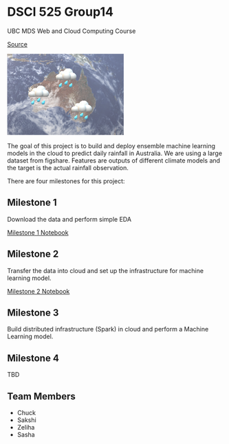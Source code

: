 # DSCI 525 Group14
UBC MDS Web and Cloud Computing Course

[Source](https://github.ubc.ca/MDS-2020-21/DSCI_525_web-cloud-comp_students/tree/master/Milestones)


![photo](https://github.com/UBC-MDS/DSCI525_Group14/blob/main/images/525_readme.png)

The goal of this project is to build and deploy ensemble machine learning models in the cloud to predict daily rainfall in Australia. We are using a large dataset from figshare. Features are outputs of different climate models and the target is the actual rainfall observation.

There are four milestones for this project:

## Milestone 1
Download the data and perform simple EDA

[Milestone 1 Notebook](https://github.com/UBC-MDS/DSCI525_Group14/blob/main/notebooks/milestone_1.ipynb)

## Milestone 2
Transfer the data into cloud and set up the infrastructure for machine learning model.

[Milestone 2 Notebook](https://github.com/UBC-MDS/DSCI525_Group14/blob/main/notebooks/milestone_2.ipynb)
## Milestone 3
Build distributed infrastructure (Spark) in cloud and perform a Machine Learning model.


## Milestone 4
TBD

## Team Members
- Chuck
- Sakshi
- Zeliha
- Sasha
